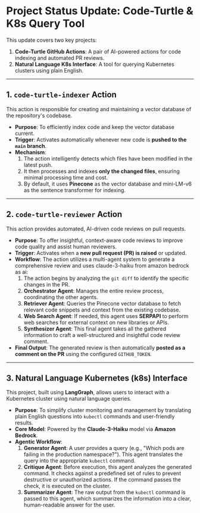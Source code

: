 # Project Status Update: Code-Turtle & K8s Query Tool

This update covers two key projects:
1.  **Code-Turtle GitHub Actions**: A pair of AI-powered actions for code indexing and automated PR reviews.
2.  **Natural Language K8s Interface**: A tool for querying Kubernetes clusters using plain English.

---

## 1. `code-turtle-indexer` Action 

This action is responsible for creating and maintaining a vector database of the repository's codebase.

* **Purpose**: To efficiently index code and keep the vector database current.
* **Trigger**: Activates automatically whenever new code is **pushed to the `main` branch**.
* **Mechanism**:
    1.  The action intelligently detects which files have been modified in the latest push.
    2.  It then processes and indexes **only the changed files**, ensuring minimal processing time and cost.
    3.  By default, it uses **Pinecone** as the vector database and mini-LM-v6 as the sentence transformer for indexing.

---

## 2. `code-turtle-reviewer` Action 

This action provides automated, AI-driven code reviews on pull requests.

* **Purpose**: To offer insightful, context-aware code reviews to improve code quality and assist human reviewers.
* **Trigger**: Activates when a **new pull request (PR) is raised** or updated.
* **Workflow**: The action utilizes a multi-agent system to generate a comprehensive review and uses claude-3-haiku from amazon bedrock as ai:
    1.  The action begins by analyzing the `git diff` to identify the specific changes in the PR.
    2.  **Orchestrator Agent**: Manages the entire review process, coordinating the other agents.
    3.  **Retriever Agent**: Queries the Pinecone vector database to fetch relevant code snippets and context from the existing codebase.
    4.  **Web Search Agent**: If needed, this agent uses **SERPAPI** to perform web searches for external context on new libraries or APIs.
    5.  **Synthesizer Agent**: This final agent takes all the gathered information to craft a well-structured and insightful code review comment.
* **Final Output**: The generated review is then automatically **posted as a comment on the PR** using the configured `GITHUB_TOKEN`.

---

## 3. Natural Language Kubernetes (k8s) Interface 

This project, built using **LangGraph**, allows users to interact with a Kubernetes cluster using natural language queries.

* **Purpose**: To simplify cluster monitoring and management by translating plain English questions into `kubectl` commands and user-friendly results.
* **Core Model**: Powered by the **Claude-3-Haiku** model via **Amazon Bedrock**.
* **Agentic Workflow**:
    1.  **Generator Agent**: A user provides a query (e.g., "Which pods are failing in the production namespace?"). This agent translates the query into the appropriate `kubectl` command.
    2.  **Critique Agent**: Before execution, this agent analyzes the generated command. It checks against a predefined set of rules to prevent destructive or unauthorized actions. If the command passes the check, it is executed on the cluster.
    3.  **Summarizer Agent**: The raw output from the `kubectl` command is passed to this agent, which summarizes the information into a clear, human-readable answer for the user.
